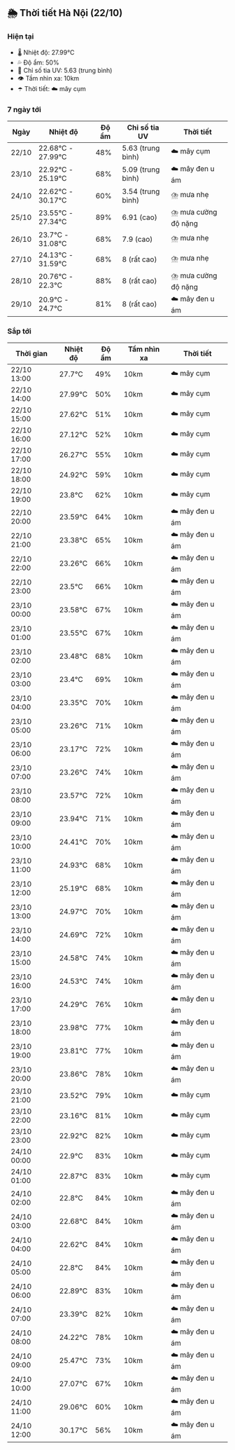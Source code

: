 ## 🌦️ Thời tiết Hà Nội (22/10)

### Hiện tại

- 🌡️ Nhiệt độ: 27.99℃
- 💦 Độ ẩm: 50%
- 🌟 Chỉ số tia UV: 5.63 (trung bình)
- 👁️ Tầm nhìn xa: 10km
- ☂️ Thời tiết: ☁️ mây cụm

### 7 ngày tới

| Ngày | Nhiệt độ | Độ ẩm | Chỉ số tia UV | Thời tiết |
| --- | --- | --- | --- | --- |
| 22/10 | 22.68℃ - 27.99℃ | 48% | 5.63 (trung bình) | ☁️ mây cụm |
| 23/10 | 22.92℃ - 25.19℃ | 68% | 5.09 (trung bình) | ☁️ mây đen u ám |
| 24/10 | 22.62℃ - 30.17℃ | 60% | 3.54 (trung bình) | ⛈️ mưa nhẹ |
| 25/10 | 23.55℃ - 27.34℃ | 89% | 6.91 (cao) | ⛈️ mưa cường độ nặng |
| 26/10 | 23.7℃ - 31.08℃ | 68% | 7.9 (cao) | ⛈️ mưa nhẹ |
| 27/10 | 24.13℃ - 31.59℃ | 68% | 8 (rất cao) | ⛈️ mưa nhẹ |
| 28/10 | 20.76℃ - 22.3℃ | 88% | 8 (rất cao) | ⛈️ mưa cường độ nặng |
| 29/10 | 20.9℃ - 24.7℃ | 81% | 8 (rất cao) | ☁️ mây đen u ám |

### Sắp tới

| Thời gian | Nhiệt độ | Độ ẩm | Tầm nhìn xa | Thời tiết |
| --- | --- | --- | --- | --- |
| 22/10 13:00 | 27.7℃ | 49% | 10km | ☁️ mây cụm |
| 22/10 14:00 | 27.99℃ | 50% | 10km | ☁️ mây cụm |
| 22/10 15:00 | 27.62℃ | 51% | 10km | ☁️ mây cụm |
| 22/10 16:00 | 27.12℃ | 52% | 10km | ☁️ mây cụm |
| 22/10 17:00 | 26.27℃ | 55% | 10km | ☁️ mây cụm |
| 22/10 18:00 | 24.92℃ | 59% | 10km | ☁️ mây cụm |
| 22/10 19:00 | 23.8℃ | 62% | 10km | ☁️ mây cụm |
| 22/10 20:00 | 23.59℃ | 64% | 10km | ☁️ mây đen u ám |
| 22/10 21:00 | 23.38℃ | 65% | 10km | ☁️ mây đen u ám |
| 22/10 22:00 | 23.26℃ | 66% | 10km | ☁️ mây đen u ám |
| 22/10 23:00 | 23.5℃ | 66% | 10km | ☁️ mây đen u ám |
| 23/10 00:00 | 23.58℃ | 67% | 10km | ☁️ mây đen u ám |
| 23/10 01:00 | 23.55℃ | 67% | 10km | ☁️ mây đen u ám |
| 23/10 02:00 | 23.48℃ | 68% | 10km | ☁️ mây đen u ám |
| 23/10 03:00 | 23.4℃ | 69% | 10km | ☁️ mây đen u ám |
| 23/10 04:00 | 23.35℃ | 70% | 10km | ☁️ mây đen u ám |
| 23/10 05:00 | 23.26℃ | 71% | 10km | ☁️ mây đen u ám |
| 23/10 06:00 | 23.17℃ | 72% | 10km | ☁️ mây đen u ám |
| 23/10 07:00 | 23.26℃ | 74% | 10km | ☁️ mây đen u ám |
| 23/10 08:00 | 23.57℃ | 72% | 10km | ☁️ mây đen u ám |
| 23/10 09:00 | 23.94℃ | 71% | 10km | ☁️ mây đen u ám |
| 23/10 10:00 | 24.41℃ | 70% | 10km | ☁️ mây đen u ám |
| 23/10 11:00 | 24.93℃ | 68% | 10km | ☁️ mây đen u ám |
| 23/10 12:00 | 25.19℃ | 68% | 10km | ☁️ mây đen u ám |
| 23/10 13:00 | 24.97℃ | 70% | 10km | ☁️ mây đen u ám |
| 23/10 14:00 | 24.69℃ | 72% | 10km | ☁️ mây đen u ám |
| 23/10 15:00 | 24.58℃ | 74% | 10km | ☁️ mây đen u ám |
| 23/10 16:00 | 24.53℃ | 74% | 10km | ☁️ mây đen u ám |
| 23/10 17:00 | 24.29℃ | 76% | 10km | ☁️ mây đen u ám |
| 23/10 18:00 | 23.98℃ | 77% | 10km | ☁️ mây đen u ám |
| 23/10 19:00 | 23.81℃ | 77% | 10km | ☁️ mây đen u ám |
| 23/10 20:00 | 23.86℃ | 78% | 10km | ☁️ mây đen u ám |
| 23/10 21:00 | 23.52℃ | 79% | 10km | ☁️ mây cụm |
| 23/10 22:00 | 23.16℃ | 81% | 10km | ☁️ mây cụm |
| 23/10 23:00 | 22.92℃ | 82% | 10km | ☁️ mây cụm |
| 24/10 00:00 | 22.9℃ | 83% | 10km | ☁️ mây cụm |
| 24/10 01:00 | 22.87℃ | 83% | 10km | ☁️ mây cụm |
| 24/10 02:00 | 22.8℃ | 84% | 10km | ☁️ mây đen u ám |
| 24/10 03:00 | 22.68℃ | 84% | 10km | ☁️ mây đen u ám |
| 24/10 04:00 | 22.62℃ | 84% | 10km | ☁️ mây đen u ám |
| 24/10 05:00 | 22.8℃ | 84% | 10km | ☁️ mây đen u ám |
| 24/10 06:00 | 22.89℃ | 83% | 10km | ☁️ mây đen u ám |
| 24/10 07:00 | 23.39℃ | 82% | 10km | ☁️ mây đen u ám |
| 24/10 08:00 | 24.22℃ | 78% | 10km | ☁️ mây đen u ám |
| 24/10 09:00 | 25.47℃ | 73% | 10km | ☁️ mây đen u ám |
| 24/10 10:00 | 27.07℃ | 67% | 10km | ☁️ mây đen u ám |
| 24/10 11:00 | 29.06℃ | 60% | 10km | ☁️ mây đen u ám |
| 24/10 12:00 | 30.17℃ | 56% | 10km | ☁️ mây đen u ám |
